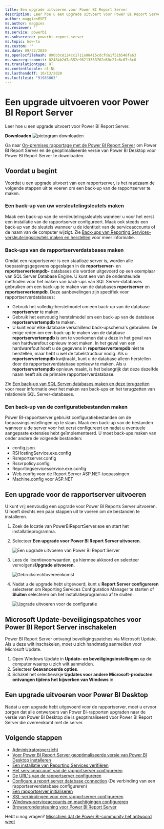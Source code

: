```yaml
---
title: Een upgrade uitvoeren voor Power BI Report Server
description: Leer hoe u een upgrade uitvoert voor Power BI Report Server.
author: maggiesMSFT
ms.author: maggies
ms.reviewer: ''
ms.service: powerbi
ms.subservice: powerbi-report-server
ms.topic: how-to
ms.custom: ''
ms.date: 09/22/2020
ms.openlocfilehash: 890b3c8124cc1711e08415cdcfda1f51b548fa63
ms.sourcegitcommit: 02484b2d7a352e96213353702d60c21e8c07c6c0
ms.translationtype: HT
ms.contentlocale: nl-NL
ms.lasthandoff: 10/13/2020
ms.locfileid: "91983063"
---
```

# <a name="upgrade-power-bi-report-server"></a>Een upgrade uitvoeren voor Power BI Report Server

Leer hoe u een upgrade uitvoert voor Power BI Report Server.

 **Downloaden** ![pictogram downloaden](media/upgrade/download.png "pictogram downloaden")

Ga naar [On-premises rapportage met de Power BI Report Server](https://powerbi.microsoft.com/report-server/) om Power BI Report Server en de geoptimaliseerde versie van Power BI Desktop voor Power BI Report Server te downloaden.

## <a name="before-you-begin"></a>Voordat u begint

Voordat u een upgrade uitvoert van een rapportserver, is het raadzaam de volgende stappen uit te voeren om een back-up van de rapportserver te maken.

### <a name="backing-up-the-encryption-keys"></a>Een back-up van uw versleutelingsleutels maken

Maak een back-up van de versleutelingssleutels wanneer u voor het eerst een installatie van de rapportserver configureert. Maak ook steeds een back-up van de sleutels wanneer u de identiteit van de serviceaccounts of de naam van de computer wijzigt. Zie [Back-ups van Reporting Services-versleutelingssleutels maken en herstellen](/sql/reporting-services/install-windows/ssrs-encryption-keys-back-up-and-restore-encryption-keys) voor meer informatie.

### <a name="backing-up-the-report-server-databases"></a>Back-ups van de rapportserverdatabases maken

Omdat een rapportserver is een staatloze server is, worden alle toepassingsgegevens opgeslagen in de **reportserver-** en **reportservertempdb-** databases die worden uitgevoerd op een exemplaar van SQL Server Database Engine. U kunt een van de ondersteunde methoden voor het maken van back-ups van SQL Server-databases gebruiken om een back-up te maken van de databases **reportserver** en **reportservertempdb**. Deze aanbevelingen zijn specifiek voor rapportserverdatabases:

* Gebruik het volledig-herstelmodel om een back-up van de database **reportserver** te maken.
* Gebruik het eenvoudig herstelmodel om een back-up van de database **reportservertempdb** te maken.
* U kunt voor elke database verschillend back-upschema's gebruiken. De enige reden om een back-up te maken van de database **reportservertempdb** is om te voorkomen dat u deze in het geval van een hardwarefout opnieuw moet maken. In het geval van een hardwarefout hoeft u de gegevens in **reportservertempdb** niet te herstellen, maar hebt u wel de tabelstructuur nodig. Als u **reportservertempdb** kwijtraakt, kunt u de database alleen herstellen door de rapportserverdatabase opnieuw te maken. Als u **reportservertempdb** opnieuw maakt, is het belangrijk dat deze dezelfde naam heeft als de primaire rapportserverdatabase.

Zie [Een back-up van SQL Server-databases maken en deze terugzetten](/sql/relational-databases/backup-restore/back-up-and-restore-of-sql-server-databases) voor meer informatie over het maken van back-ups en het terugzetten van relationele SQL Server-databases.

### <a name="backing-up-the-configuration-files"></a>Een back-up van de configuratiebestanden maken

Power BI-rapportserver gebruikt configuratiebestanden om de toepassingsinstellingen op te slaan. Maak een back-up van de bestanden wanneer u de server voor het eerst configureert en nadat u eventuele aangepaste extensies hebt geïmplementeerd. U moet back-ups maken van onder andere de volgende bestanden:

* config.json
* RSHostingService.exe.config
* Rsreportserver.config
* Rssvrpolicy.config
* Reportingservicesservice.exe.config
* Web.config voor de Report Server ASP.NET-toepassingen
* Machine.config voor ASP.NET

## <a name="upgrade-the-report-server"></a>Een upgrade voor de rapportserver uitvoeren

U kunt vrij eenvoudig een upgrade voor Power BI Reports Server uitvoeren. U hoeft slechts een paar stappen uit te voeren om de bestanden te installeren.

1. Zoek de locatie van PowerBIReportServer.exe en start het installatieprogramma.

2. Selecteer **Een upgrade voor Power BI Report Server uitvoeren**.

    ![Een upgrade uitvoeren van Power BI Report Server](media/upgrade/reportserver-upgrade1.png "Een upgrade uitvoeren voor Power BI Report Server")

3. Lees de licentievoorwaarden, ga hiermee akkoord en selecteer vervolgens**Upgrade uitvoeren**.

    ![Gebruiksrechtovereenkomst](media/upgrade/reportserver-upgrade-eula.png "Gebruiksrechtovereenkomst")

4. Nadat u de upgrade hebt uitgevoerd, kunt u **Report Server configureren** selecteren om Reporting Services Configuration Manager te starten of **Sluiten** selecteren om het installatieprogramma af te sluiten.

    ![Upgrade uitvoeren voor de configuratie](media/upgrade/reportserver-upgrade-configure.png)

## <a name="enable-microsoft-update-security-fixes-for-power-bi-report-server"></a>Microsoft Update-beveiligingspatches voor Power BI Report Server inschakelen

Power BI Report Server ontvangt beveiligingspatches via Microsoft Update. Als u deze wilt inschakelen, moet u zich handmatig aanmelden voor Microsoft Update.

1.  Open Windows Update in **Update- en beveiligingsinstellingen** op de computer waarop u zich wilt aanmelden.
2.  Selecteer **Geavanceerde opties**.
3.  Schakel het selectievakje **Updates voor andere Microsoft-producten ontvangen tijdens het bijwerken van Windows** in.

## <a name="upgrade-power-bi-desktop"></a>Een upgrade uitvoeren voor Power BI Desktop

Nadat u een upgrade hebt uitgevoerd voor de rapportserver, moet u ervoor zorgen dat alle ontwerpers van Power BI-rapporten upgraden naar de versie van Power BI Desktop die is geoptimaliseerd voor Power BI Report Server die overeenkomt met de server.

## <a name="next-steps"></a>Volgende stappen

* [Administratoroverzicht](admin-handbook-overview.md)  
* [Voor Power BI Report Server geoptimaliseerde versie van Power BI Desktop installeren](install-powerbi-desktop.md)  
* [Een installatie van Reporting Services verifiëren](/sql/reporting-services/install-windows/verify-a-reporting-services-installation)  
* [Het serviceaccount van de rapportserver configureren](/sql/reporting-services/install-windows/configure-the-report-server-service-account-ssrs-configuration-manager)  
* [De URL's van de rapportserver configureren](/sql/reporting-services/install-windows/configure-report-server-urls-ssrs-configuration-manager)  
* [Configure a report server database connection](/sql/reporting-services/install-windows/configure-a-report-server-database-connection-ssrs-configuration-manager) (De verbinding van een rapportserverdatabase configureren)  
* [Een rapportserver initialiseren](/sql/reporting-services/install-windows/ssrs-encryption-keys-initialize-a-report-server)  
* [SSL-verbindingen voor een rapportserver configureren](/sql/reporting-services/security/configure-ssl-connections-on-a-native-mode-report-server)  
* [Windows-serviceaccounts en machtigingen configureren](/sql/database-engine/configure-windows/configure-windows-service-accounts-and-permissions)  
* [Browserondersteuning voor Power BI Report Server](browser-support.md)

Hebt u nog vragen? [Misschien dat de Power BI-community het antwoord weet](https://community.powerbi.com/)